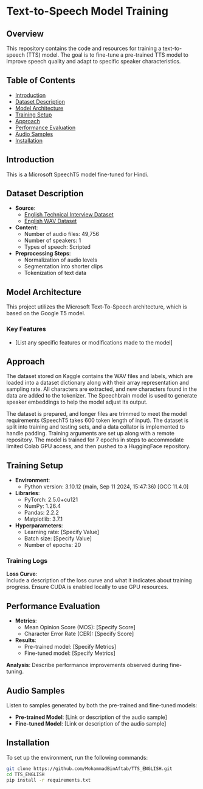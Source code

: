 # Text-to-Speech Model Training

## **Overview**
This repository contains the code and resources for training a text-to-speech (TTS) model. The goal is to fine-tune a pre-trained TTS model to improve speech quality and adapt to specific speaker characteristics.

## Table of Contents
- [Introduction](#introduction)
- [Dataset Description](#dataset-description)
- [Model Architecture](#model-architecture)
- [Training Setup](#training-setup)
- [Approach](#approach)
- [Performance Evaluation](#performance-evaluation)
- [Audio Samples](#audio-samples)
- [Installation](#installation)

## Introduction
This is a Microsoft SpeechT5 model fine-tuned for Hindi.

## Dataset Description
- **Source**: 
  - [English Technical Interview Dataset](https://www.kaggle.com/datasets/shigrafs/english-technical-interview)
  - [English WAV Dataset](https://www.kaggle.com/datasets/shigrafs/english-wav)
- **Content**:
  - Number of audio files: 49,756
  - Number of speakers: 1
  - Types of speech: Scripted
- **Preprocessing Steps**:
  - Normalization of audio levels
  - Segmentation into shorter clips
  - Tokenization of text data

## Model Architecture
This project utilizes the Microsoft Text-To-Speech architecture, which is based on the Google T5 model.

### Key Features
- [List any specific features or modifications made to the model]

## Approach
The dataset stored on Kaggle contains the WAV files and labels, which are loaded into a dataset dictionary along with their array representation and sampling rate. All characters are extracted, and new characters found in the data are added to the tokenizer. The Speechbrain model is used to generate speaker embeddings to help the model adjust its output.

The dataset is prepared, and longer files are trimmed to meet the model requirements (SpeechT5 takes 600 token length of input). The dataset is split into training and testing sets, and a data collator is implemented to handle padding. Training arguments are set up along with a remote repository. The model is trained for 7 epochs in steps to accommodate limited Colab GPU access, and then pushed to a HuggingFace repository.

## Training Setup
- **Environment**:
  - Python version: 3.10.12 (main, Sep 11 2024, 15:47:36) [GCC 11.4.0]
- **Libraries**:
  - PyTorch: 2.5.0+cu121
  - NumPy: 1.26.4
  - Pandas: 2.2.2
  - Matplotlib: 3.7.1
- **Hyperparameters**:
  - Learning rate: [Specify Value]
  - Batch size: [Specify Value]
  - Number of epochs: 20

### Training Logs
**Loss Curve**:  
Include a description of the loss curve and what it indicates about training progress. Ensure CUDA is enabled locally to use GPU resources.

## Performance Evaluation
- **Metrics**:
  - Mean Opinion Score (MOS): [Specify Score]
  - Character Error Rate (CER): [Specify Score]
- **Results**:
  - Pre-trained model: [Specify Metrics]
  - Fine-tuned model: [Specify Metrics]

**Analysis**: Describe performance improvements observed during fine-tuning.

## Audio Samples
Listen to samples generated by both the pre-trained and fine-tuned models:

- **Pre-trained Model**: [Link or description of the audio sample]
- **Fine-tuned Model**: [Link or description of the audio sample]

## Installation
To set up the environment, run the following commands:

```bash
git clone https://github.com/MohammadBinAftab/TTS_ENGLISH.git
cd TTS_ENGLISH
pip install -r requirements.txt
